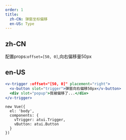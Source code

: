 ```yaml
---
order: 1
title:
  zh-CN: 弹窗坐标偏移
  en-US: Type
---
```


## zh-CN
配置props:`offset=[50, 0]`,向右偏移量50px

## en-US

````jsx
<v-trigger :offset="[50, 0]" placement="right">
  <v-button slot="trigger">弹窗向右偏移50px</v-button>
  <div slot="popup">我被偏移了...</div>
</v-trigger>
````

````vue-script
new Vue({
  el: 'body',
  components: {
    vTrigger: atui.Trigger,
    vButton: atui.Button
  }
})
````
